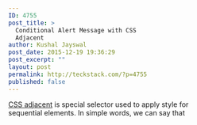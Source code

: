 ```yaml
---
ID: 4755
post_title: >
  Conditional Alert Message with CSS
  Adjacent
author: Kushal Jayswal
post_date: 2015-12-19 19:36:29
post_excerpt: ""
layout: post
permalink: http://teckstack.com/?p=4755
published: false
---
```

<a href="http://www.w3.org/TR/CSS21/selector.html#adjacent-selectors" target="_blank">CSS adjacent</a> is special selector used to apply style for sequential elements. In simple words, we can say that